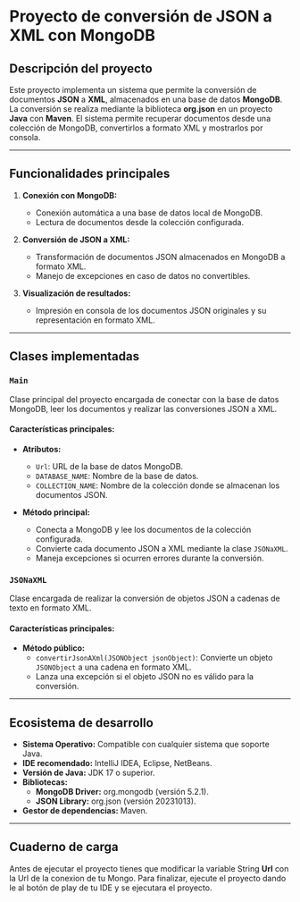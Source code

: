 # Proyecto de conversión de JSON a XML con MongoDB

## Descripción del proyecto

Este proyecto implementa un sistema que permite la conversión de documentos **JSON** a **XML**, almacenados en una base de datos **MongoDB**. La conversión se realiza mediante la biblioteca **org.json** en un proyecto **Java** con **Maven**. El sistema permite recuperar documentos desde una colección de MongoDB, convertirlos a formato XML y mostrarlos por consola.

---

## Funcionalidades principales

1. **Conexión con MongoDB:**
   - Conexión automática a una base de datos local de MongoDB.
   - Lectura de documentos desde la colección configurada.

2. **Conversión de JSON a XML:**
   - Transformación de documentos JSON almacenados en MongoDB a formato XML.
   - Manejo de excepciones en caso de datos no convertibles.

3. **Visualización de resultados:**
   - Impresión en consola de los documentos JSON originales y su representación en formato XML.

---

## Clases implementadas

### **`Main`**
Clase principal del proyecto encargada de conectar con la base de datos MongoDB, leer los documentos y realizar las conversiones JSON a XML.

#### Características principales:
- **Atributos:**
  - `Url`: URL de la base de datos MongoDB.
  - `DATABASE_NAME`: Nombre de la base de datos.
  - `COLLECTION_NAME`: Nombre de la colección donde se almacenan los documentos JSON.

- **Método principal:**
  - Conecta a MongoDB y lee los documentos de la colección configurada.
  - Convierte cada documento JSON a XML mediante la clase `JSONaXML`.
  - Maneja excepciones si ocurren errores durante la conversión.

### **`JSONaXML`**
Clase encargada de realizar la conversión de objetos JSON a cadenas de texto en formato XML.

#### Características principales:
- **Método público:**
  - `convertirJsonAXml(JSONObject jsonObject)`: Convierte un objeto `JSONObject` a una cadena en formato XML.
  - Lanza una excepción si el objeto JSON no es válido para la conversión.

---

## Ecosistema de desarrollo

- **Sistema Operativo:** Compatible con cualquier sistema que soporte Java.
- **IDE recomendado:** IntelliJ IDEA, Eclipse, NetBeans.
- **Versión de Java:** JDK 17 o superior.
- **Bibliotecas:**
  - **MongoDB Driver:** org.mongodb (versión 5.2.1).
  - **JSON Library:** org.json (versión 20231013).
- **Gestor de dependencias:** Maven.

---

## Cuaderno de carga

Antes de ejecutar el proyecto  tienes que modificar la variable String **Url** con la Url de la conexion de tu Mongo. Para finalizar, ejecute el proyecto dando le al botón de play de tu IDE y se ejecutara el proyecto.
